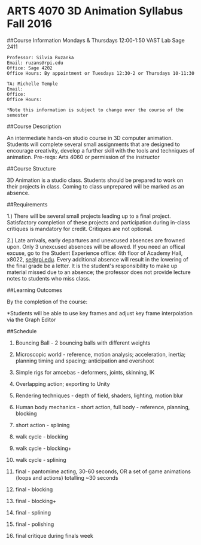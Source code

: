 # ARTS 4070 3D Animation Syllabus Fall 2016 

##Course Information
    Mondays & Thursdays 12:00-1:50
    VAST Lab Sage 2411
    
    Professor: Silvia Ruzanka
    Email: ruzans@rpi.edu
    Office: Sage 4202
    Office Hours: By appointment or Tuesdays 12:30-2 or Thursdays 10-11:30
    
    TA: Michelle Temple 
    Email:
    Office:
    Office Hours:
    
    *Note this information is subject to change over the course of the semester

##Course Description

An intermediate hands-on studio course in 3D computer animation. Students will complete several small assignments that are designed to encourage creativity, develop a further skill with the tools and techniques of animation. Pre-reqs: Arts 4060 or permission of the instructor

##Course Structure

3D Animation is a studio class. Students should be prepared to work on their projects in class. Coming to class unprepared will be marked as an absence.

##Requirements

1.) There will be several small projects leading up to a final project. Satisfactory completion of these projects and participation during in-class critiques is mandatory for credit. Critiques are not optional.

2.) Late arrivals, early departures and unexcused absences are frowned upon. Only 3 unexcused absences will be allowed. If you need an offical excuse, go to the Student Experience office: 4th floor of Academy Hall, x8022, se@rpi.edu. Every additional absence will result in the lowering of the final grade be a letter. It is the student's responsibility to make up material missed due to an absence; the professor does not provide lecture notes to students who miss class.

##Learning Outcomes

By the completion of the course:

*Students will be able to use key frames and adjust key frame interpolation via the Graph Editor
  
##Schedule

1. Bouncing Ball - 2 bouncing balls with different weights

2. Microscopic world - reference, motion analysis; acceleration, inertia; planning timing and spacing; anticipation and overshoot
3. Simple rigs for amoebas - deformers, joints, skinning, IK
4. Overlapping action; exporting to Unity
5. Rendering techniques - depth of field, shaders, lighting, motion blur

6. Human body mechanics - short action, full body - reference, planning, blocking
7. short action - splining

8. walk cycle - blocking
9. walk cycle - blocking+
10. walk cycle - splining

11. final - pantomime acting, 30-60 seconds, OR a set of game animations (loops and actions) totalling ~30 seconds 
12. final - blocking 
13. final - blocking+ 
14. final - splining
15. final - polishing 
16. final critique during finals week

  
  


